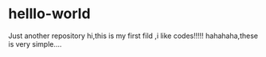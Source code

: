 # helllo-world
Just another repository
hi,this is my first fild ,i like codes!!!!!
hahahaha,these is very simple....
